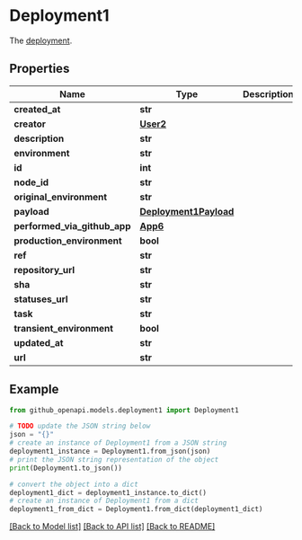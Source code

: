 # Deployment1

The [deployment](https://docs.github.com/rest/deployments/deployments#list-deployments).

## Properties

Name | Type | Description | Notes
------------ | ------------- | ------------- | -------------
**created_at** | **str** |  | 
**creator** | [**User2**](User2.md) |  | 
**description** | **str** |  | 
**environment** | **str** |  | 
**id** | **int** |  | 
**node_id** | **str** |  | 
**original_environment** | **str** |  | 
**payload** | [**Deployment1Payload**](Deployment1Payload.md) |  | 
**performed_via_github_app** | [**App6**](App6.md) |  | [optional] 
**production_environment** | **bool** |  | [optional] 
**ref** | **str** |  | 
**repository_url** | **str** |  | 
**sha** | **str** |  | 
**statuses_url** | **str** |  | 
**task** | **str** |  | 
**transient_environment** | **bool** |  | [optional] 
**updated_at** | **str** |  | 
**url** | **str** |  | 

## Example

```python
from github_openapi.models.deployment1 import Deployment1

# TODO update the JSON string below
json = "{}"
# create an instance of Deployment1 from a JSON string
deployment1_instance = Deployment1.from_json(json)
# print the JSON string representation of the object
print(Deployment1.to_json())

# convert the object into a dict
deployment1_dict = deployment1_instance.to_dict()
# create an instance of Deployment1 from a dict
deployment1_from_dict = Deployment1.from_dict(deployment1_dict)
```
[[Back to Model list]](../README.md#documentation-for-models) [[Back to API list]](../README.md#documentation-for-api-endpoints) [[Back to README]](../README.md)


